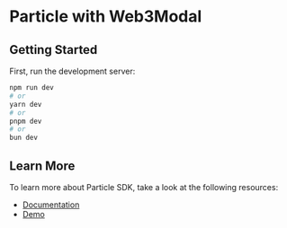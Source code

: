 # Particle with Web3Modal

## Getting Started

First, run the development server:

```bash
npm run dev
# or
yarn dev
# or
pnpm dev
# or
bun dev
```

## Learn More

To learn more about Particle SDK, take a look at the following resources:

- [Documentation](https://developers.particle.network/reference/introduction-to-particle-auth)
- [Demo](https://core-demo.particle.network/)
